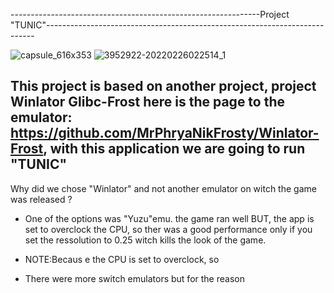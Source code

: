 --------------------------------------------------------------Project "TUNIC"---------------------------------------------------------------------------

![capsule_616x353](https://github.com/user-attachments/assets/1a782388-f842-42f8-bb61-3a0933a78695) ![3952922-20220226022514_1](https://github.com/user-attachments/assets/8c838bac-e53c-4456-812c-a680d44fb0b5)



This project is based on another project, project Winlator Glibc-Frost here is the page to the emulator: https://github.com/MrPhryaNikFrosty/Winlator-Frost, with this application we are going to run "TUNIC"
----------------------------------------------------------------------------------------------------------------------------
Why did we chose "Winlator" and not another emulator on witch the game was released ?

- One of the options was "Yuzu"emu. the game ran well BUT, the app is set to overclock the CPU, so ther was a good performance only if you set the ressolution to 0.25 witch kills the look of the game.
- NOTE:Becaus e the CPU is set to overclock, so 

- There were more switch emulators but for the reason 
